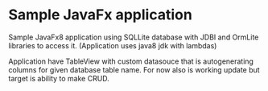 # Sample JavaFx application

Sample JavaFx8 application using SQLLite database with JDBI and OrmLite libraries to access it.
(Application uses java8 jdk with lambdas)

Application have TableView with custom datasouce that is autogenerating columns for given database table name.
For now also is working update but target is ability to make CRUD.
